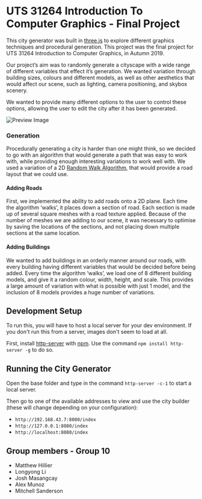 # UTS 31264 Introduction To Computer Graphics - Final Project
This city generator was built in [three.js](https://threejs.org/) to explore different graphics techniques and procedural generation. This project was the final project for UTS 31264 Introduction to Computer Graphics, in Autumn 2019.

Our project’s aim was to randomly generate a cityscape with a wide range of different variables that effect it’s generation. We wanted variation through building sizes, colours and different models, as well as other aesthetics that would affect our scene, such as lighting, camera positioning, and skybox scenery.

We wanted to provide many different options to the user to control these options, allowing the user to edit the city after it has been generated.


![Preview Image](https://github.com/MHillier98/IntroToComputerGraphics_CityGenerator/blob/master/assets/road/base.png "Preview Image")


### Generation
Procedurally generating a city is harder than one might think, so we decided to go with an algorithm that would generate a path that was easy to work with, while providing enough interesting variations to work well with. We used a variation of a 2D [Random Walk Algorithm](https://en.wikipedia.org/wiki/Random_walk), that would provide a road layout that we could use.

#### Adding Roads
First, we implemented the ability to add roads onto a  2D plane. Each time the algorithm ‘walks’, it places down a section of road. Each section is made up of several square meshes with a road texture applied. Because of the number of meshes we are adding to our scene, it was necessary to optimise by saving the locations of the sections, and not placing down multiple sections at the same location.

#### Adding Buildings
We wanted to add buildings in an orderly manner around our roads, with every building having different variables that would be decided before being added. Every time the algorithm ‘walks’, we load one of 8 different building models, and give it a random colour, width, height, and scale. This provides a large amount of variation with what is possible with just 1 model, and the inclusion of 8 models provides a huge number of variations.




## Development Setup
To run this, you will have to host a local server for your dev environment. If you don't run this from a server, images don't seem to load at all.

First, install [http-server](https://www.npmjs.com/package/http-server) with [npm](https://www.npmjs.com/). Use the command `npm install http-server -g` to do so.


## Running the City Generator
Open the base folder and type in the command `http-server -c-1` to start a local server.

Then go to one of the available addresses to view and use the city builder (these will change depending on your configuration):
* `http://192.168.43.7:8080/index` 
* `http://127.0.0.1:8080/index`
* `http://localhost:8080/index`


## Group members - Group 10
* Matthew Hillier
* Longyong Li
* Josh Masangcay
* Alex Munoz
* Mitchell Sanderson
